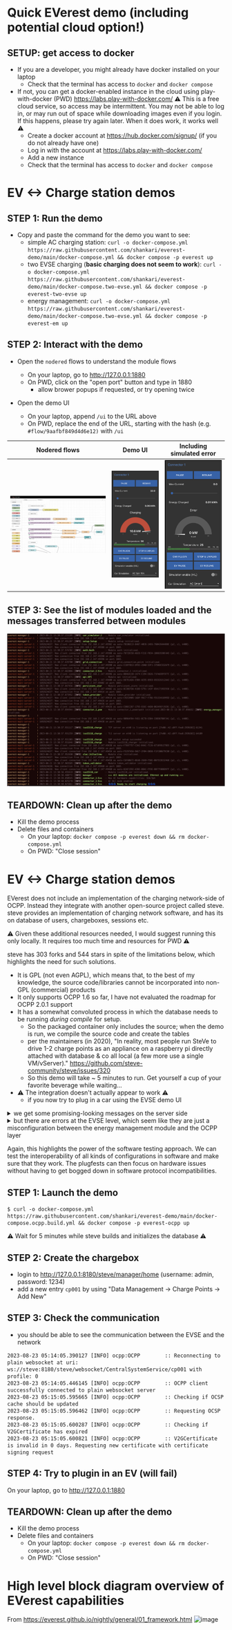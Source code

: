 # Quick EVerest demo (including potential cloud option!)

## SETUP: get access to docker

- If you are a developer, you might already have docker installed on your laptop
    - Check that the terminal has access to `docker` and `docker compose`
- If not, you can get a docker-enabled instance in the cloud using play-with-docker (PWD)
    https://labs.play-with-docker.com/
    ⚠️  This is a free cloud service, so access may be intermittent. You may not be able to log in, or may run out of space while downloading images even if you login. If this happens, please try again later. When it does work, it works well ⚠️
    - Create a docker account at https://hub.docker.com/signup/ (if you do not already have one)
    - Log in with the account at https://labs.play-with-docker.com/
    - Add a new instance
    - Check that the terminal has access to `docker` and `docker compose`

# EV <-> Charge station demos

## STEP 1: Run the demo
- Copy and paste the command for the demo you want to see:
    - simple AC charging station: `curl -o docker-compose.yml https://raw.githubusercontent.com/shankari/everest-demo/main/docker-compose.yml && docker compose -p everest up`
    - two EVSE charging (**basic charging does not seem to work**): `curl -o docker-compose.yml https://raw.githubusercontent.com/shankari/everest-demo/main/docker-compose.two-evse.yml && docker compose -p everest-two-evse up`
    - energy management: `curl -o docker-compose.yml https://raw.githubusercontent.com/shankari/everest-demo/main/docker-compose.two-evse.yml && docker compose -p everest-em up`

## STEP 2: Interact with the demo
- Open the `nodered` flows to understand the module flows
    - On your laptop, go to http://127.0.0.1:1880
    - On PWD, click on the "open port" button and type in 1880
      - allow brower popups if requested, or try opening twice

- Open the demo UI
    - On your laptop, append `/ui` to the URL above
    - On PWD, replace the end of the URL, starting with the hash (e.g. `#flow/9aafbf849d4d6e12)` with `/ui`

| Nodered flows | Demo UI | Including simulated error |
 |-------|--------|------|
 | ![nodered flows](img/node-red-example.png) | ![demo UI](img/charging-ui.png) | ![including simulated error](img/including-simulated-error.png) |
 

## STEP 3: See the list of modules loaded and the messages transferred between modules
![Simple AC charging station log screenshot](img/simple_ac_charging_station.png)

## TEARDOWN: Clean up after the demo
- Kill the demo process
- Delete files and containers
  - On your laptop: `docker compose -p everest down && rm docker-compose.yml`
  - On PWD: "Close session"

# EV <-> Charge station demos

EVerest does not include an implementation of the charging network-side of
OCPP. Instead they integrate with another open-source project called steve.
steve provides an implementation of charging network software, and has its on
database of users, chargeboxes, sessions etc.

⚠️  Given these additional resources needed, I would suggest running this only
locally. It requires too much time and resources for PWD ⚠️

steve has 303 forks and 544 stars in spite of the limitations below, which
highlights the need for such solutions.

- It is GPL (not even AGPL), which means that, to the best of my knowledge, the source code/libraries cannot be incorporated into non-GPL (commercial) products
- It only supports OCPP 1.6 so far, I have not evaluated the roadmap for OCPP 2.0.1 support
- It has a somewhat convoluted process in which the database needs to be running *during compile* for setup.
    - So the packaged container only includes the source; when the demo is run, we compile the source code and create the tables
    - per the maintainers (in 2020), "In reality, most people run SteVe to drive 1-2
      charge points as an appliance on a raspberry pi directly attached with
    database & co all local (a few more use a single VM/vServer)."
        https://github.com/steve-community/steve/issues/320
    - So this demo will take ~ 5 minutes to run. Get yourself a cup of your favorite beverage while waiting...
-  ⚠️  The integration doesn't actually appear to work ⚠️
    - if you now try to plug in a car using the EVSE demo UI

<details>
<summary>we get some promising-looking messages on the server side</summary>

    ```
        everest-demo-steve-1        | [INFO ] 2023-08-23 05:15:05,608 de.rwth.idsg.steve.ocpp.ws.WebSocketLogger (qtp247162961-36) - [chargeBoxId=cp001, sessionId=3df7f3bc-e076-d275-090f-f2a6eb9d02ac] Received: [2,"ab6930f6-bf8d-477d-9c1e-d9befb11e239","DataTransfer",{"data":"{\"certificateType\":\"V2GCertificate\",\"csr\":\"-----BEGIN CERTIFICATE REQUEST-----\\nMIIBKjCB0QIBADBDMQswCQYDVQQGEwJERTEPMA0GA1UECgwGUGlvbml4MQ4wDAYD\\nVQQDDAVjcDAwMTETMBEGCgmSJomT8ixkARkWA0NQTzBZMBMGByqGSM49AgEGCCqG\\nSM49AwEHA0IABA1ax+CTmpQuDa46+uPqWvSq0Eh0Jl6a1G7K4bUVtHogCYr+GuOb\\nbrkvjd5ZpuNbpDhheUQ15U7ih/5LC6cUUISgLDAqBgkqhkiG9w0BCQ4xHTAbMAsG\\nA1UdDwQEAwIDiDAMBgNVHRMBAf8EAjAAMAoGCCqGSM49BAMCA0gAMEUCIAwi8oUK\\nYfUVdflSSs53+57PHrDxV6ot4n6GuChfB61yAiEAqjK1EkIpY5ARU2M5RRB/zJ2K\\n9OaW5J2mVzfEk8Bfi6A=\\n-----END CERTIFICATE REQUEST-----\\n\"}","messageId":"SignCertificate","vendorId":"org.openchargealliance.iso15118pnc"}]
        everest-demo-steve-1        | [INFO ] 2023-08-23 05:15:05,609 de.rwth.idsg.steve.service.CentralSystemService16_Service (qtp247162961-36) - [Data Transfer] Charge point: cp001, Vendor Id: org.openchargealliance.iso15118pnc
        everest-demo-steve-1        | [INFO ] 2023-08-23 05:15:05,609 de.rwth.idsg.steve.service.CentralSystemService16_Service (qtp247162961-36) - [Data Transfer] Message Id: SignCertificate
        everest-demo-steve-1        | [INFO ] 2023-08-23 05:15:05,610 de.rwth.idsg.steve.service.CentralSystemService16_Service (qtp247162961-36) - [Data Transfer] Data: {"certificateType":"V2GCertificate","csr":"-----BEGIN CERTIFICATE REQUEST-----\nMIIBKjCB0QIBADBDMQswCQYDVQQGEwJERTEPMA0GA1UECgwGUGlvbml4MQ4wDAYD\nVQQDDAVjcDAwMTETMBEGCgmSJomT8ixkARkWA0NQTzBZMBMGByqGSM49AgEGCCqG\nSM49AwEHA0IABA1ax+CTmpQuDa46+uPqWvSq0Eh0Jl6a1G7K4bUVtHogCYr+GuOb\nbrkvjd5ZpuNbpDhheUQ15U7ih/5LC6cUUISgLDAqBgkqhkiG9w0BCQ4xHTAbMAsG\nA1UdDwQEAwIDiDAMBgNVHRMBAf8EAjAAMAoGCCqGSM49BAMCA0gAMEUCIAwi8oUK\nYfUVdflSSs53+57PHrDxV6ot4n6GuChfB61yAiEAqjK1EkIpY5ARU2M5RRB/zJ2K\n9OaW5J2mVzfEk8Bfi6A=\n-----END CERTIFICATE REQUEST-----\n"}
        everest-demo-steve-1        | [INFO ] 2023-08-23 05:15:05,611 de.rwth.idsg.steve.ocpp.ws.WebSocketLogger (qtp247162961-36) - [chargeBoxId=cp001, sessionId=3df7f3bc-e076-d275-090f-f2a6eb9d02ac] Sending: [3,"ab6930f6-bf8d-477d-9c1e-d9befb11e239",{"status":"Accepted"}]
        everest-demo-steve-1        | [INFO ] 2023-08-23 05:17:28,991 de.rwth.idsg.steve.ocpp.ws.WebSocketLogger (qtp247162961-27) - [chargeBoxId=cp001, sessionId=3df7f3bc-e076-d275-090f-f2a6eb9d02ac] Received: [2,"1bc50919-858c-49ad-9907-9a788039f6e3","StatusNotification",{"connectorId":1,"errorCode":"NoError","status":"Preparing"}]
        everest-demo-steve-1        | [INFO ] 2023-08-23 05:17:29,008 de.rwth.idsg.steve.ocpp.ws.WebSocketLogger (qtp247162961-27) - [chargeBoxId=cp001, sessionId=3df7f3bc-e076-d275-090f-f2a6eb9d02ac] Sending: [3,"1bc50919-858c-49ad-9907-9a788039f6e3",{}]
    ```

</details>

<details>

<summary> but there are errors at the EVSE level, which seem like they are just a
misconfiguration between the energy management module and the OCPP layer</summary>

```
2023-08-23 05:17:28.938506 [INFO] evse_manager_1:  :: SYS  Session logging started.
2023-08-23 05:17:28.938728 [INFO] evse_manager_1:  :: EVSE IEC Session Started: EVConnected
2023-08-23 05:17:28.989786 [INFO] ocpp:OCPP        :: Logging OCPP messages to html file: /tmp/everest-logs/2023-08-23T05:17:28.938Z-51567328-285c-4ce3-a679-8987a246484f/incomplete-ocpp.html
2023-08-23 05:17:30.301639 [ERRO] energy_manager: std::vector<types::energy::EnforcedLimits> module::EnergyManager::run_optimizer(types::energy::EnergyFlowRequest) :: Trading: Maximum number of trading rounds reached.
2023-08-23 05:17:32.012429 [ERRO] energy_manager: std::vector<types::energy::EnforcedLimits> module::EnergyManager::run_optimizer(types::energy::EnergyFlowRequest) :: Trading: Maximum number of trading rounds reached.
2023-08-23 05:17:33.708568 [ERRO] energy_manager: std::vector<types::energy::EnforcedLimits> module::EnergyManager::run_optimizer(types::energy::EnergyFlowRequest) :: Trading: Maximum number of trading rounds reached.
2023-08-23 05:17:35.264066 [ERRO] energy_manager: std::vector<types::energy::EnforcedLimits> module::EnergyManager::run_optimizer(types::energy::EnergyFlowRequest) :: Trading: Maximum number of trading rounds reached.
2023-08-23 05:17:36.903633 [ERRO] energy_manager: std::vector<types::energy::EnforcedLimits> module::EnergyManager::run_optimizer(types::energy::EnergyFlowRequest) :: Trading: Maximum number of trading rounds reached.
```

</details>

Again, this highlights the power of the software testing approach. We can test
the interoperability of all kinds of configurations in software and make sure
that they work. The plugfests can then focus on hardware issues without having
to get bogged down in software protocol incompatibilities.


## STEP 1: Launch the demo

```
$ curl -o docker-compose.yml https://raw.githubusercontent.com/shankari/everest-demo/main/docker-compose.ocpp.build.yml && docker compose -p everest-ocpp up
```

⚠️  Wait for 5 minutes while steve builds and initializes the database ⚠️

## STEP 2: Create the chargebox

- login to http://127.0.0.1:8180/steve/manager/home (username: admin, password: 1234)
- add a new entry `cp001` by using "Data Management -> Charge Points -> Add New"

## STEP 3: Check the communication

- you should be able to see the communication between the EVSE and the network

```
2023-08-23 05:14:05.390127 [INFO] ocpp:OCPP        :: Reconnecting to plain websocket at uri: ws://steve:8180/steve/websocket/CentralSystemService/cp001 with profile: 0
2023-08-23 05:14:05.446145 [INFO] ocpp:OCPP        :: OCPP client successfully connected to plain websocket server
2023-08-23 05:15:05.595665 [INFO] ocpp:OCPP        :: Checking if OCSP cache should be updated
2023-08-23 05:15:05.596462 [INFO] ocpp:OCPP        :: Requesting OCSP response.
2023-08-23 05:15:05.600287 [INFO] ocpp:OCPP        :: Checking if V2GCertificate has expired
2023-08-23 05:15:05.600821 [INFO] ocpp:OCPP        :: V2GCertificate is invalid in 0 days. Requesting new certificate with certificate signing request
```

## STEP 4: Try to plugin in an EV (will fail)
On your laptop, go to http://127.0.0.1:1880

## TEARDOWN: Clean up after the demo
- Kill the demo process
- Delete files and containers
  - On your laptop: `docker compose -p everest down && rm docker-compose.yml`
  - On PWD: "Close session"

# High level block diagram overview of EVerest capabilities
From https://everest.github.io/nightly/general/01_framework.html
![image](https://everest.github.io/nightly/_images/quick-start-high-level-1.png)

